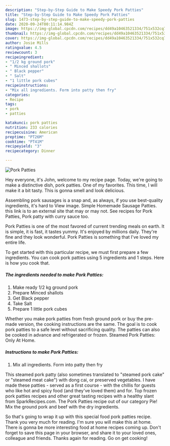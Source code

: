 ```yaml
---
description: "Step-by-Step Guide to Make Speedy Pork Patties"
title: "Step-by-Step Guide to Make Speedy Pork Patties"
slug: 1473-step-by-step-guide-to-make-speedy-pork-patties
date: 2020-09-24T00:11:14.984Z
image: https://img-global.cpcdn.com/recipes/dd49a10463521334/751x532cq70/pork-patties-recipe-main-photo.jpg
thumbnail: https://img-global.cpcdn.com/recipes/dd49a10463521334/751x532cq70/pork-patties-recipe-main-photo.jpg
cover: https://img-global.cpcdn.com/recipes/dd49a10463521334/751x532cq70/pork-patties-recipe-main-photo.jpg
author: Josie Mills
ratingvalue: 4.5
reviewcount: 3
recipeingredient:
- "1/2 kg ground pork"
- " Minced shallots"
- " Black pepper"
- " Salt"
- "1 little pork cubes"
recipeinstructions:
- "Mix all ingredients. Form into patty then fry"
categories:
- Recipe
tags:
- pork
- patties

katakunci: pork patties 
nutrition: 233 calories
recipecuisine: American
preptime: "PT26M"
cooktime: "PT41M"
recipeyield: "3"
recipecategory: Dinner

---
```



![Pork Patties](https://img-global.cpcdn.com/recipes/dd49a10463521334/751x532cq70/pork-patties-recipe-main-photo.jpg)

Hey everyone, it's John, welcome to my recipe page. Today, we're going to make a distinctive dish, pork patties. One of my favorites. This time, I will make it a bit tasty. This is gonna smell and look delicious.

Assembling pork sausages is a snap and, as always, if you use best-quality ingredients, it&#39;s hard to View image. Simple Homemade Sausage Patties. this link is to an external site that may or may not. See recipes for Pork Patties, Pork patty with curry sauce too.

Pork Patties is one of the most favored of current trending meals on earth. It is simple, it is fast, it tastes yummy. It's enjoyed by millions daily. They're fine and they look wonderful. Pork Patties is something that I've loved my entire life.


To get started with this particular recipe, we must first prepare a few ingredients. You can cook pork patties using 5 ingredients and 1 steps. Here is how you cook that.

<!--inarticleads1-->

##### The ingredients needed to make Pork Patties:

1. Make ready 1/2 kg ground pork
1. Prepare  Minced shallots
1. Get  Black pepper
1. Take  Salt
1. Prepare 1 little pork cubes


Whether you make pork patties from fresh ground pork or buy the pre-made version, the cooking instructions are the same. The goal is to cook pork patties to a safe level without sacrificing quality. The patties can also be cooked in advance and refrigerated or frozen. Steamed Pork Patties: Only At Home. 

<!--inarticleads2-->

##### Instructions to make Pork Patties:

1. Mix all ingredients. Form into patty then fry


This steamed pork patty (also sometimes translated to &#34;steamed pork cake&#34; or &#34;steamed meat cake&#34;) with dong cai, or preserved vegetables. I have made these patties - served as a first course - with the chillis for guests who like hot and spicy food (and they&#39;ve loved them) and for. Top frozen pork patties recipes and other great tasting recipes with a healthy slant from SparkRecipes.com. The Pork Patties recipe out of our category Pie! Mix the ground pork and beef with the dry ingredients. 

So that's going to wrap it up with this special food pork patties recipe. Thank you very much for reading. I'm sure you will make this at home. There is gonna be more interesting food at home recipes coming up. Don't forget to save this page in your browser, and share it to your loved ones, colleague and friends. Thanks again for reading. Go on get cooking!
